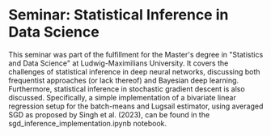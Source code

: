 # Seminar: Statistical Inference in Data Science

This seminar was part of the fulfillment for the Master's degree in "Statistics and Data Science" at Ludwig-Maximilians University. It covers the challenges of statistical inference in deep neural networks, discussing both frequentist approaches (or lack thereof) and Bayesian deep learning. Furthermore, statistical inference in stochastic gradient descent is also discussed. Specifically, a simple implementation of a bivariate linear regression setup for the batch-means and Lugsail estimator, using averaged SGD as proposed by Singh et al. (2023), can be found in the sgd_inference_implementation.ipynb notebook.

